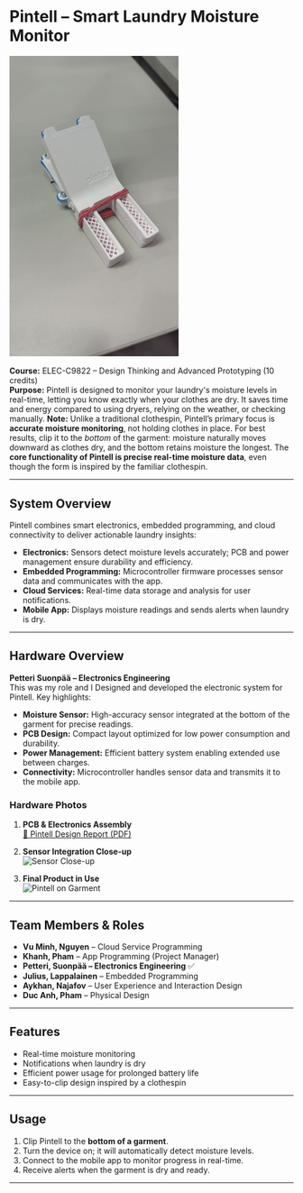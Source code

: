 # Pintell – Smart Laundry Moisture Monitor

<p align="left">
  <img src="pintell_photo.jpg" alt="Pintell Final Product" width="300"/>
</p>

**Course:** ELEC-C9822 – Design Thinking and Advanced Prototyping (10 credits)  
**Purpose:** Pintell is designed to monitor your laundry's moisture levels in real-time, letting you know exactly when your clothes are dry. It saves time and energy compared to using dryers, relying on the weather, or checking manually.
**Note:** Unlike a traditional clothespin, Pintell’s primary focus is **accurate moisture monitoring**, not holding clothes in place. For best results, clip it to the *bottom* of the garment: moisture naturally moves downward as clothes dry, and the bottom retains moisture the longest. The **core functionality of Pintell is precise real-time moisture data**, even though the form is inspired by the familiar clothespin.

---

## System Overview
Pintell combines smart electronics, embedded programming, and cloud connectivity to deliver actionable laundry insights:

- **Electronics:** Sensors detect moisture levels accurately; PCB and power management ensure durability and efficiency.
- **Embedded Programming:** Microcontroller firmware processes sensor data and communicates with the app.
- **Cloud Services:** Real-time data storage and analysis for user notifications.
- **Mobile App:** Displays moisture readings and sends alerts when laundry is dry.

---

## Hardware Overview
**Petteri Suonpää – Electronics Engineering**  
This was my role and I Designed and developed the electronic system for Pintell. Key highlights:

- **Moisture Sensor:** High-accuracy sensor integrated at the bottom of the garment for precise readings.  
- **PCB Design:** Compact layout optimized for low power consumption and durability.  
- **Power Management:** Efficient battery system enabling extended use between charges.  
- **Connectivity:** Microcontroller handles sensor data and transmits it to the mobile app.  

### Hardware Photos
1. **PCB & Electronics Assembly**  
[📄 Pintell Design Report (PDF)](Kicad_layout.pdf)
2. **Sensor Integration Close-up**  
![Sensor Close-up](images/sensor_closeup.jpg)

3. **Final Product in Use**  
![Pintell on Garment](images/in_use.jpg)

---

## Team Members & Roles
- **Vu Minh, Nguyen** – Cloud Service Programming  
- **Khanh, Pham** – App Programming (Project Manager)  
- **Petteri, Suonpää – Electronics Engineering** ✅  
- **Julius, Lappalainen** – Embedded Programming  
- **Aykhan, Najafov** – User Experience and Interaction Design  
- **Duc Anh, Pham** – Physical Design  

---

## Features
- Real-time moisture monitoring  
- Notifications when laundry is dry  
- Efficient power usage for prolonged battery life  
- Easy-to-clip design inspired by a clothespin  

---

## Usage
1. Clip Pintell to the **bottom of a garment**.  
2. Turn the device on; it will automatically detect moisture levels.  
3. Connect to the mobile app to monitor progress in real-time.  
4. Receive alerts when the garment is dry and ready.  

---
